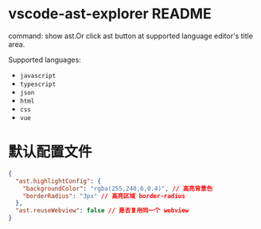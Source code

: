 # vscode-ast-explorer README

command: show ast.Or click ast button at supported language editor's title area.

Supported languages:

- `javascript`
- `typescript`
- `json`
- `html`
- `css`
- `vue`

# 默认配置文件

```json
{
  "ast.highlightConfig": {
    "backgroundColor": "rgba(255,240,6,0.4)", // 高亮背景色
    "borderRadius": "3px" // 高亮区域 border-radius
  },
  "ast.reuseWebview": false // 是否复用同一个 webview
}
```
